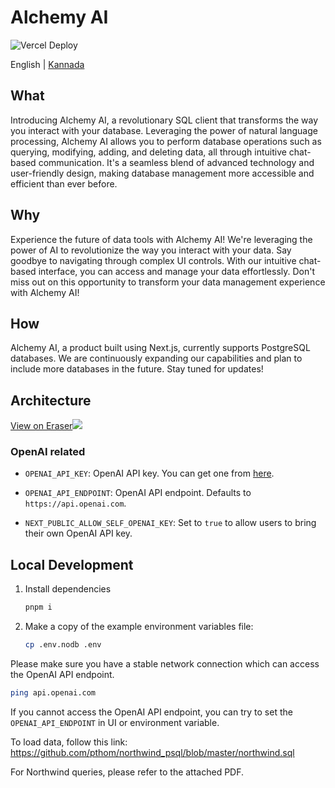
# Alchemy AI

![Vercel Deploy](https://deploy-badge.vercel.app/vercel/alchemy-ai-jet)

English | [Kannada](README.kn.md)
</div>

## What

Introducing Alchemy AI, a revolutionary SQL client that transforms the way you interact with your database. Leveraging the power of natural language processing, Alchemy AI allows you to perform database operations such as querying, modifying, adding, and deleting data, all through intuitive chat-based communication. It's a seamless blend of advanced technology and user-friendly design, making database management more accessible and efficient than ever before.

## Why

Experience the future of data tools with Alchemy AI! We're leveraging the power of AI to revolutionize the way you interact with your data. Say goodbye to navigating through complex UI controls. With our intuitive chat-based interface, you can access and manage your data effortlessly. Don't miss out on this opportunity to transform your data management experience with Alchemy AI!

## How

Alchemy AI, a product built using Next.js, currently supports PostgreSQL databases. We are continuously expanding our capabilities and plan to include more databases in the future. Stay tuned for updates!

## Architecture

[View on Eraser![](https://app.eraser.io/workspace/6d7Oh8I8idREdZCiyqqN/preview?elements=OcrXkUXnOoTc6GDeTroZVg&type=embed)](https://app.eraser.io/workspace/6d7Oh8I8idREdZCiyqqN?elements=OcrXkUXnOoTc6GDeTroZVg)

### OpenAI related

- `OPENAI_API_KEY`: OpenAI API key. You can get one from [here](https://platform.openai.com/api-keys).

- `OPENAI_API_ENDPOINT`: OpenAI API endpoint. Defaults to `https://api.openai.com`.

- `NEXT_PUBLIC_ALLOW_SELF_OPENAI_KEY`: Set to `true` to allow users to bring their own OpenAI API key.

## Local Development

1. Install dependencies

   ```bash
   pnpm i
   ```

2. Make a copy of the example environment variables file:

   ```bash
   cp .env.nodb .env
   ```

Please make sure you have a stable network connection which can access the OpenAI API endpoint.

```bash
ping api.openai.com
```

If you cannot access the OpenAI API endpoint, you can try to set the `OPENAI_API_ENDPOINT` in UI or environment variable.

To load data, follow this link: <https://github.com/pthom/northwind_psql/blob/master/northwind.sql>

For Northwind queries, please refer to the attached PDF.
